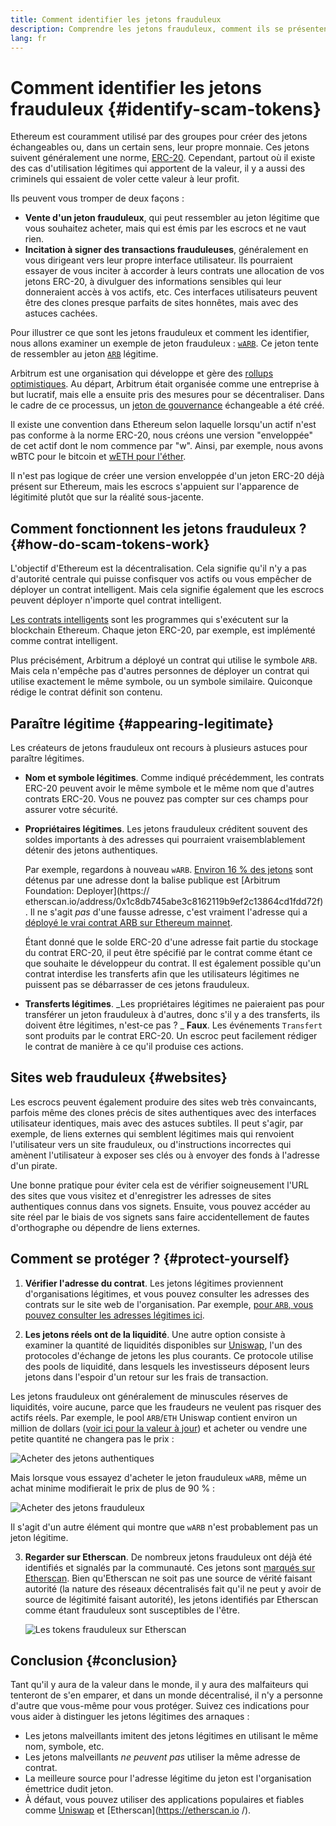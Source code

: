 ```yaml
---
title: Comment identifier les jetons frauduleux
description: Comprendre les jetons frauduleux, comment ils se présentent comme légitimes et comment les éviter.
lang: fr
---
```


# Comment identifier les jetons frauduleux {#identify-scam-tokens}

Ethereum est couramment utilisé par des groupes pour créer des jetons échangeables ou, dans un certain sens, leur propre monnaie. Ces jetons suivent généralement une norme, [ERC-20](/developers/docs/standards/tokens/erc-20/). Cependant, partout où il existe des cas d'utilisation légitimes qui apportent de la valeur, il y a aussi des criminels qui essaient de voler cette valeur à leur profit.

Ils peuvent vous tromper de deux façons :

- **Vente d'un jeton frauduleux**, qui peut ressembler au jeton légitime que vous souhaitez acheter, mais qui est émis par les escrocs et ne vaut rien.
- **Incitation à signer des transactions frauduleuses**, généralement en vous dirigeant vers leur propre interface utilisateur. Ils pourraient essayer de vous inciter à accorder à leurs contrats une allocation de vos jetons ERC-20, à divulguer des informations sensibles qui leur donneraient accès à vos actifs, etc. Ces interfaces utilisateurs peuvent être des clones presque parfaits de sites honnêtes, mais avec des astuces cachées.

Pour illustrer ce que sont les jetons frauduleux et comment les identifier, nous allons examiner un exemple de jeton frauduleux : [`wARB`](https://etherscan.io/token/0xb047c8032b99841713b8e3872f06cf32beb27b82). Ce jeton tente de ressembler au jeton [`ARB`](https://etherscan.io/address/0xb50721bcf8d664c30412cfbc6cf7a15145234ad1) légitime.

<ExpandableCard
title="Qu'est-ce que ARB?"
contentPreview=''>

Arbitrum est une organisation qui développe et gère des <a href="/developers/docs/scaling/optimistic-rollups/">rollups optimistiques</a>. Au départ, Arbitrum était organisée comme une entreprise à but lucratif, mais elle a ensuite pris des mesures pour se décentraliser. Dans le cadre de ce processus, un <a href="/dao/#token-based-membership">jeton de gouvernance</a> échangeable a été créé.

</ExpandableCard>

<ExpandableCard
title="Pourquoi le token malveillant s'appelle-t-il wARB?"
contentPreview=''>

Il existe une convention dans Ethereum selon laquelle lorsqu'un actif n'est pas conforme à la norme ERC-20, nous créons une version "enveloppée" de cet actif dont le nom commence par "w". Ainsi, par exemple, nous avons wBTC pour le bitcoin et <a href="https://cointelegraph.com/news/what-is-wrapped-ethereum-weth-and-how-does-it-work">wETH pour l'éther</a>.

Il n'est pas logique de créer une version enveloppée d'un jeton ERC-20 déjà présent sur Ethereum, mais les escrocs s'appuient sur l'apparence de légitimité plutôt que sur la réalité sous-jacente.

</ExpandableCard>

## Comment fonctionnent les jetons frauduleux ? {#how-do-scam-tokens-work}

L'objectif d'Ethereum est la décentralisation. Cela signifie qu'il n'y a pas d'autorité centrale qui puisse confisquer vos actifs ou vous empêcher de déployer un contrat intelligent. Mais cela signifie également que les escrocs peuvent déployer n'importe quel contrat intelligent.

<ExpandableCard
title="Qu'est-ce qu'un contrat intelligent ?"
contentPreview=''>

<a href="/developers/docs/smart-contracts/">Les contrats intelligents</a> sont les programmes qui s'exécutent sur la blockchain Ethereum. Chaque jeton ERC-20, par exemple, est implémenté comme contrat intelligent.

</ExpandableCard>

Plus précisément, Arbitrum a déployé un contrat qui utilise le symbole `ARB`. Mais cela n'empêche pas d'autres personnes de déployer un contrat qui utilise exactement le même symbole, ou un symbole similaire. Quiconque rédige le contrat définit son contenu.

## Paraître légitime {#appearing-legitimate}

Les créateurs de jetons frauduleux ont recours à plusieurs astuces pour paraître légitimes.

- **Nom et symbole légitimes**. Comme indiqué précédemment, les contrats ERC-20 peuvent avoir le même symbole et le même nom que d'autres contrats ERC-20. Vous ne pouvez pas compter sur ces champs pour assurer votre sécurité.

- **Propriétaires légitimes**. Les jetons frauduleux créditent souvent des soldes importants à des adresses qui pourraient vraisemblablement détenir des jetons authentiques.

  Par exemple, regardons à nouveau `wARB`. [Environ 16 % des jetons](https://etherscan.io/token/0xb047c8032b99841713b8e3872f06cf32beb27b82?a=0x1c8db745abe3c8162119b9ef2c13864cd1fdd72f) sont détenus par une adresse dont la balise publique est [Arbitrum Foundation: Deployer](https:// etherscan.io/address/0x1c8db745abe3c8162119b9ef2c13864cd1fdd72f). Il ne s'agit _pas_ d'une fausse adresse, c'est vraiment l'adresse qui a [déployé le vrai contrat ARB sur Ethereum mainnet](https://etherscan.io/tx/0x242b50ab4fe9896cb0439cfe6e2321d23feede7eeceb31aa2dbb46fc06ed2670).

  Étant donné que le solde ERC-20 d'une adresse fait partie du stockage du contrat ERC-20, il peut être spécifié par le contrat comme étant ce que souhaite le développeur du contrat. Il est également possible qu'un contrat interdise les transferts afin que les utilisateurs légitimes ne puissent pas se débarrasser de ces jetons frauduleux.

- **Transferts légitimes**. _Les propriétaires légitimes ne paieraient pas pour transférer un jeton frauduleux à d'autres, donc s'il y a des transferts, ils doivent être légitimes, n'est-ce pas ? _ **Faux**. Les événements `Transfert` sont produits par le contrat ERC-20. Un escroc peut facilement rédiger le contrat de manière à ce qu'il produise ces actions.

## Sites web frauduleux {#websites}

Les escrocs peuvent également produire des sites web très convaincants, parfois même des clones précis de sites authentiques avec des interfaces utilisateur identiques, mais avec des astuces subtiles. Il peut s'agir, par exemple, de liens externes qui semblent légitimes mais qui renvoient l'utilisateur vers un site frauduleux, ou d'instructions incorrectes qui amènent l'utilisateur à exposer ses clés ou à envoyer des fonds à l'adresse d'un pirate.

Une bonne pratique pour éviter cela est de vérifier soigneusement l'URL des sites que vous visitez et d'enregistrer les adresses de sites authentiques connus dans vos signets. Ensuite, vous pouvez accéder au site réel par le biais de vos signets sans faire accidentellement de fautes d'orthographe ou dépendre de liens externes.

## Comment se protéger ? {#protect-yourself}

1. **Vérifier l'adresse du contrat**. Les jetons légitimes proviennent d'organisations légitimes, et vous pouvez consulter les adresses des contrats sur le site web de l'organisation. Par exemple, [pour `ARB`, vous pouvez consulter les adresses légitimes ici](https://docs.arbitrum.foundation/deployment-addresses#token).

2. **Les jetons réels ont de la liquidité**. Une autre option consiste à examiner la quantité de liquidités disponibles sur [Uniswap](https://uniswap.org/), l'un des protocoles d'échange de jetons les plus courants. Ce protocole utilise des pools de liquidité, dans lesquels les investisseurs déposent leurs jetons dans l'espoir d'un retour sur les frais de transaction.

Les jetons frauduleux ont généralement de minuscules réserves de liquidités, voire aucune, parce que les fraudeurs ne veulent pas risquer des actifs réels. Par exemple, le pool `ARB`/`ETH` Uniswap contient environ un million de dollars ([voir ici pour la valeur à jour](https://info.uniswap.org/#/pools/0x755e5a186f0469583bd2e80d1216e02ab88ec6ca)) et acheter ou vendre une petite quantité ne changera pas le prix :

![Acheter des jetons authentiques](./uniswap-real.png)

Mais lorsque vous essayez d'acheter le jeton frauduleux `wARB`, même un achat minime modifierait le prix de plus de 90 % :

![Acheter des jetons frauduleux](./uniswap-scam.png)

Il s'agit d'un autre élément qui montre que `wARB` n'est probablement pas un jeton légitime.

3. **Regarder sur Etherscan**. De nombreux jetons frauduleux ont déjà été identifiés et signalés par la communauté. Ces jetons sont [marqués sur Etherscan](https://info.etherscan.com/etherscan-token-reputation/). Bien qu'Etherscan ne soit pas une source de vérité faisant autorité (la nature des réseaux décentralisés fait qu'il ne peut y avoir de source de légitimité faisant autorité), les jetons identifiés par Etherscan comme étant frauduleux sont susceptibles de l'être.

   ![Les tokens frauduleux sur Etherscan](./etherscan-scam.png)

## Conclusion {#conclusion}

Tant qu'il y aura de la valeur dans le monde, il y aura des malfaiteurs qui tenteront de s'en emparer, et dans un monde décentralisé, il n'y a personne d'autre que vous-même pour vous protéger. Suivez ces indications pour vous aider à distinguer les jetons légitimes des arnaques :

- Les jetons malveillants imitent des jetons légitimes en utilisant le même nom, symbole, etc.
- Les jetons malveillants _ne peuvent pas_ utiliser la même adresse de contrat.
- La meilleure source pour l'adresse légitime du jeton est l'organisation émettrice dudit jeton.
- À défaut, vous pouvez utiliser des applications populaires et fiables comme [Uniswap](https://app.uniswap.org/#/swap) et [Etherscan](https://etherscan.io /).
